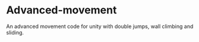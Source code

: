 # Advanced-movement
An advanced movement code for unity with double jumps, wall climbing and sliding.
